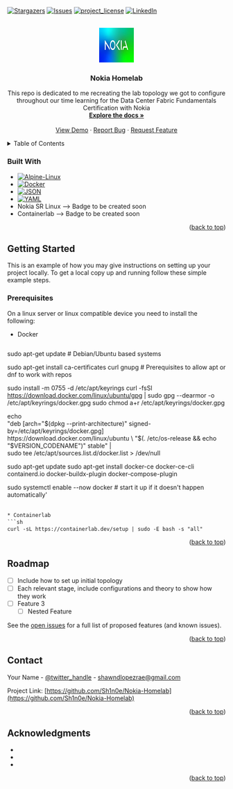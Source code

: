 <!-- Improved compatibility of back to top link: See: https://github.com/othneildrew/Best-README-Template/pull/73 -->
<a id="readme-top"></a>
<!--
*** Thanks for checking out the Best-README-Template. If you have a suggestion
*** that would make this better, please fork the repo and create a pull request
*** or simply open an issue with the tag "enhancement".
*** Don't forget to give the project a star!
*** Thanks again! Now go create something AMAZING! :D
-->



<!-- PROJECT SHIELDS -->
<!--
*** I'm using markdown "reference style" links for readability.
*** Reference links are enclosed in brackets [ ] instead of parentheses ( ).
*** See the bottom of this document for the declaration of the reference variables
*** for contributors-url, forks-url, etc. This is an optional, concise syntax you may use.
*** https://www.markdownguide.org/basic-syntax/#reference-style-links
-->
[![Stargazers][stars-shield]][stars-url]
[![Issues][issues-shield]][issues-url]
[![project_license][license-shield]][license-url]
[![LinkedIn][linkedin-shield]][linkedin-url]



<!-- PROJECT LOGO -->
<br />
<div align="center">
  <a href="https://github.com/Sh1n0e/Nokia-Homelab">
    <img src="images/Nokia.jpg" alt="Logo" width="80" height="80">
  </a>

<h3 align="center">Nokia Homelab</h3>

  <p align="center">
    This repo is dedicated to me recreating the lab topology we got to configure throughout our time learning for the Data Center Fabric Fundamentals Certification with Nokia
    <br />
    <a href="https://github.com/Sh1n0e/Nokia-Homelab"><strong>Explore the docs »</strong></a>
    <br />
    <br />
    <a href="https://github.com/Sh1n0e/Nokia-Homelab">View Demo</a>
    &middot;
    <a href="https://github.com/Sh1n0e/Nokia-Homelab/issues/new?labels=bug&template=bug-report---.md">Report Bug</a>
    &middot;
    <a href="https://github.com/Sh1n0e/Nokia-Homelab/issues/new?labels=enhancement&template=feature-request---.md">Request Feature</a>
  </p>
</div>



<!-- TABLE OF CONTENTS -->
<details>
  <summary>Table of Contents</summary>
  <ol>
    <li>
      <a href="#about-the-project">About The Project</a>
      <ul>
        <li><a href="#built-with">Built With</a></li>
      </ul>
    </li>
    <li>
      <a href="#getting-started">Getting Started</a>
      <ul>
        <li><a href="#prerequisites">Prerequisites</a></li>
        <li><a href="#installation">Installation</a></li>
      </ul>
    </li>
    <li><a href="#usage">Usage</a></li>
    <li><a href="#roadmap">Roadmap</a></li>
    <li><a href="#contributing">Contributing</a></li>
    <li><a href="#license">License</a></li>
    <li><a href="#contact">Contact</a></li>
    <li><a href="#acknowledgments">Acknowledgments</a></li>
  </ol>
</details>


### Built With

* [![Alpine-Linux][Alpine-Linux]][Alp-url]
* [![Docker][Docker]][Docker-url]
* [![JSON][JSON]][JSON-url]
* [![YAML][YAML]][YAML-url]
* Nokia SR Linux --> Badge to be created soon
* Containerlab --> Badge to be created soon 

<p align="right">(<a href="#readme-top">back to top</a>)</p>



<!-- GETTING STARTED -->
## Getting Started

This is an example of how you may give instructions on setting up your project locally.
To get a local copy up and running follow these simple example steps.

### Prerequisites

On a linux server or linux compatible device you need to install the following:

* Docker
  ```sh
 sudo apt-get update # Debian/Ubuntu based systems

 
 sudo apt-get install ca-certificates curl gnupg # Prerequisites to allow apt or dnf to work with repos

 sudo install -m 0755 -d /etc/apt/keyrings
 curl -fsSl https://download.docker.com/linux/ubuntu/gpg | sudo gpg --dearmor -o /etc/apt/keyrings/docker.gpg
 sudo chmod a+r /etc/apt/keyrings/docker.gpg

 echo \
       "deb [arch="$(dpkg --print-architecture)" signed-by=/etc/apt/keyrings/docker.gpg] https://download.docker.com/linux/ubuntu \
       "$(. /etc/os-release && echo "$VERSION_CODENAME")" stable" | \
       sudo tee /etc/apt/sources.list.d/docker.list > /dev/null

 sudo apt-get update 
 sudo apt-get install docker-ce docker-ce-cli containerd.io docker-buildx-plugin docker-compose-plugin

 sudo systemctl enable --now docker # start it up if it doesn't happen automatically'
 ```

* Containerlab
 ```sh
 curl -sL https://containerlab.dev/setup | sudo -E bash -s "all"
 ```

<p align="right">(<a href="#readme-top">back to top</a>)</p>


<!-- ROADMAP -->
## Roadmap

- [ ] Include how to set up initial topology
- [ ] Each relevant stage, include configurations and theory to show how they work
- [ ] Feature 3
    - [ ] Nested Feature

See the [open issues](https://github.com/Sh1n0e/Nokia-Homelab/issues) for a full list of proposed features (and known issues).

<p align="right">(<a href="#readme-top">back to top</a>)</p>

<!-- CONTACT -->
## Contact

Your Name - [@twitter_handle](https://twitter.com/twitter_handle) - shawndlopezrae@gmail.com

Project Link: [https://github.com/Sh1n0e/Nokia-Homelab](https://github.com/Sh1n0e/Nokia-Homelab)

<p align="right">(<a href="#readme-top">back to top</a>)</p>



<!-- ACKNOWLEDGMENTS -->
## Acknowledgments

* []()
* []()
* []()

<p align="right">(<a href="#readme-top">back to top</a>)</p>



<!-- MARKDOWN LINKS & IMAGES -->
<!-- https://www.markdownguide.org/basic-syntax/#reference-style-links -->
[contributors-shield]: https://img.shields.io/github/contributors/Sh1n0e/Nokia-Homelab.svg?style=for-the-badge
[contributors-url]: https://github.com/Sh1n0e/Nokia-Homelab/graphs/contributors
[forks-shield]: https://img.shields.io/github/forks/Sh1n0e/Nokia-Homelab.svg?style=for-the-badge
[forks-url]: https://github.com/Sh1n0e/Nokia-Homelab/network/members
[stars-shield]: https://img.shields.io/github/stars/Sh1n0e/Nokia-Homelab.svg?style=for-the-badge
[stars-url]: https://github.com/Sh1n0e/Nokia-Homelab/stargazers
[issues-shield]: https://img.shields.io/github/issues/Sh1n0e/Nokia-Homelab.svg?style=for-the-badge
[issues-url]: https://github.com/Sh1n0e/Nokia-Homelab/issues
[license-shield]: https://img.shields.io/github/license/Sh1n0e/Nokia-Homelab.svg?style=for-the-badge
[license-url]: https://github.com/Sh1n0e/Nokia-Homelab/blob/master/LICENSE.txt
[linkedin-shield]: https://img.shields.io/badge/-LinkedIn-black.svg?style=for-the-badge&logo=linkedin&colorB=555
[linkedin-url]: https://linkedin.com/in/shawn-rae-525b6616b
[product-screenshot]: images/screenshot.png
<!-- Shields.io badges. You can a comprehensive list with many more badges at: https://github.com/inttter/md-badges -->
[Next.js]: https://img.shields.io/badge/next.js-000000?style=for-the-badge&logo=nextdotjs&logoColor=white
[Next-url]: https://nextjs.org/
[React.js]: https://img.shields.io/badge/React-20232A?style=for-the-badge&logo=react&logoColor=61DAFB
[React-url]: https://reactjs.org/
[Vue.js]: https://img.shields.io/badge/Vue.js-35495E?style=for-the-badge&logo=vuedotjs&logoColor=4FC08D
[Vue-url]: https://vuejs.org/
[Angular.io]: https://img.shields.io/badge/Angular-DD0031?style=for-the-badge&logo=angular&logoColor=white
[Angular-url]: https://angular.io/
[Svelte.dev]: https://img.shields.io/badge/Svelte-4A4A55?style=for-the-badge&logo=svelte&logoColor=FF3E00
[Svelte-url]: https://svelte.dev/
[Laravel.com]: https://img.shields.io/badge/Laravel-FF2D20?style=for-the-badge&logo=laravel&logoColor=white
[Laravel-url]: https://laravel.com
[Bootstrap.com]: https://img.shields.io/badge/Bootstrap-563D7C?style=for-the-badge&logo=bootstrap&logoColor=white
[Bootstrap-url]: https://getbootstrap.com
[JQuery.com]: https://img.shields.io/badge/jQuery-0769AD?style=for-the-badge&logo=jquery&logoColor=white
[JQuery-url]: https://jquery.com 
[Alpine-Linux]: https://img.shields.io/badge/Alpine%20Linux-0D597F?logo=alpinelinux&logoColor=fff
[Alp-url]: https://www.alpinelinux.org/
[Docker]: https://img.shields.io/badge/Docker-2496ED?logo=docker&logoColor=fff
[Docker-url]: https://www.docker.com/
[JSON]: https://img.shields.io/badge/JSON-000?logo=json&logoColor=fff
[JSON-url]: https://www.json.org/json-en.html
[YAML]: https://img.shields.io/badge/YAML-CB171E?logo=yaml&logoColor=fff
[YAML-url]: https://yaml.org/
